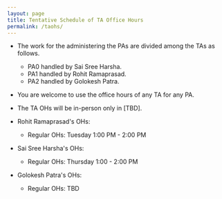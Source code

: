```yaml
---
layout: page
title: Tentative Schedule of TA Office Hours
permalink: /taohs/
---
```



- The work for the administering the PAs are divided among the TAs as follows.
    - PA0 handled by Sai Sree Harsha.
    - PA1 handled by Rohit Ramaprasad.
    - PA2 handled by Golokesh Patra.

- You are welcome to use the office hours of any TA for any PA.

- The TA OHs will be in-person only in [TBD].

- Rohit Ramaprasad's OHs:
    - Regular OHs: Tuesday 1:00 PM - 2:00 PM
    <!-- - Extra in PA0 & PA1 interval: 11:00am-1:00pm on TBD, 4:30-6:30pm on TBD, and TBD, 12:30-2:30pm on TBD -->

- Sai Sree Harsha's OHs:
    - Regular OHs: Thursday 1:00 - 2:00 PM
    <!-- - Extra in PA2 interval: 9-11am on TBD and TBD, 10am-12pm on TBD, 9-11am on TBD -->

- Golokesh Patra's OHs:
    - Regular OHs: TBD
    <!-- - Extra in PA2 interval: 9-11am on TBD and TBD, 10am-12pm on TBD, 9-11am on TBD -->

